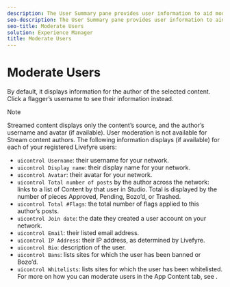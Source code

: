 ```yaml
---
description: The User Summary pane provides user information to aid moderation.
seo-description: The User Summary pane provides user information to aid moderation.
seo-title: Moderate Users
solution: Experience Manager
title: Moderate Users
---
```


# Moderate Users

By default, it displays information for the author of the selected content. Click a flagger’s username to see their information instead.

>[!NOTE]
>
>Streamed content displays only the content’s source, and the author’s username and avatar (if available). User moderation is not available for Stream content authors.
The following information displays (if available) for each of your registered Livefyre users:

* `uicontrol Username`: their username for your network.
* `uicontrol Display name`: their display name for your network.
* `uicontrol Avatar`: their avatar for your network.
* `uicontrol Total number of posts` by the author across the network: links to a list of Content by that user in Studio. Total is displayed by the number of pieces Approved, Pending, Bozo’d, or Trashed.
* `uicontrol Total #Flags`: the total number of flags applied to this author’s posts.
* `uicontrol Join date`: the date they created a user account on your network.
* `uicontrol Email`: their listed email address.
* `uicontrol IP Address`: their IP address, as determined by Livefyre.
* `uicontrol Bio`: description of the user.
* `uicontrol Bans`: lists sites for which the user has been banned or Bozo’d.
* `uicontrol Whitelists`: lists sites for which the user has been whitelisted.
For more on how you can moderate users in the App Content tab, see [](c_moderate_content_using_app_content.md#c_moderate_content_using_app_content).


